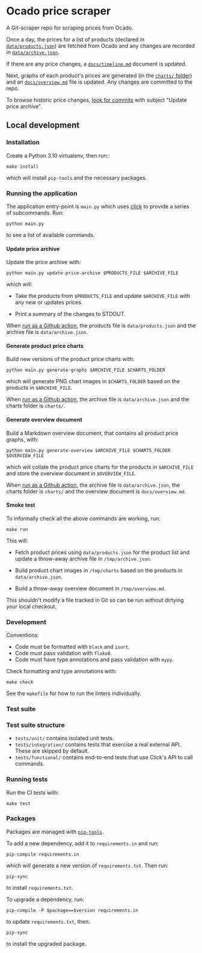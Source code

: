 # Ocado price scraper

A Git-scraper repo for scraping prices from Ocado.

Once a day, the prices for a list of products (declared in
[`data/products.json`][products_file]) are fetched from Ocado and any changes
are recorded in [`data/archive.json`][prices_file].

If there are any price changes, a [`docs/timeline.md`][timeline_file] document is
updated.

Next, graphs of each product's prices are generated (in the [`charts/`
folder][charts_folder]) and an [`docs/overview.md`][overview_file] file is
updated. Any changes are committed to the repo.

[products_file]:
  https://github.com/codeinthehole/food-scraper/blob/master/data/products.json
[prices_file]:
  https://github.com/codeinthehole/food-scraper/blob/master/data/archive.json
[timeline_file]:
  https://github.com/codeinthehole/food-scraper/blob/master/docs/timeline.md
[charts_folder]:
  https://github.com/codeinthehole/food-scraper/blob/master/charts/
[overview_file]:
  https://github.com/codeinthehole/food-scraper/blob/master/docs/overview.md

To browse historic price changes, [look for commits][commits_list] with subject
"Update price archive".

[commits_list]: https://github.com/codeinthehole/food-scraper/commits/master

## Local development

### Installation

Create a Python 3.10 virtualenv, then run::

    make install

which will install `pip-tools` and the necessary packages.

### Running the application

The application entry-point is `main.py` which uses [click][click_site] to
provide a series of subcommands. Run:

    python main.py

to see a list of available commands.

[click_site]: https://click.palletsprojects.com/en/8.1.x/

#### Update price archive

Update the price archive with:

    python main.py update-price-archive $PRODUCTS_FILE $ARCHIVE_FILE

which will:

- Take the products from `$PRODUCTS_FILE` and update `$ARCHIVE_FILE` with any
  new or updates prices.

- Print a summary of the changes to STDOUT.

When [run as a Github action][gh_workflow_run], the products file is
`data/products.json` and the archive file is `data/archive.json`.

[gh_workflow_run]:
  https://github.com/codeinthehole/food-scraper/blob/master/.github/workflows/run.yml

#### Generate product price charts

Build new versions of the product price charts with:

    python main.py generate-graphs $ARCHIVE_FILE $CHARTS_FOLDER

which will generate PNG chart images in `$CHARTS_FOLDER` based on the products
in `$ARCHIVE_FILE`.

When [run as a Github action][gh_workflow_charts], the archive file is
`data/archive.json` and the charts folder is `charts/`.

[gh_workflow_charts]:
  https://github.com/codeinthehole/food-scraper/blob/master/.github/workflows/charts.yml

#### Generate overview document

Build a Markdown overview document, that contains all product price graphs,
with:

    python main.py generate-overview $ARCHIVE_FILE $CHARTS_FOLDER $OVERVIEW_FILE

which will collate the product price charts for the products in `$ARCHIVE_FILE`
and store the overview document in `$OVERVIEW_FILE`.

When [run as a Github action][gh_workflow_charts], the archive file is
`data/archive.json`, the charts folder is `charts/` and the overview document is
`docs/overview.md`.

#### Smoke test

To informally check all the above commands are working, run:

    make run

This will:

- Fetch product prices using `data/products.json` for the product list and
  update a throw-away archive file in `/tmp/archive.json`.

- Build product chart images in `/tmp/charts` based on the products in
  `data/archive.json`.

- Build a throw-away overview document in `/tmp/overview.md`.

This shouldn't modify a file tracked in Git so can be run without dirtying your
local checkout.

### Development

Conventions:

- Code must be formatted with `black` and `isort`.
- Code must pass validation with `flake8`.
- Code must have type annotations and pass validation with `mypy`.

Check formatting and type annotations with:

    make check

See the `makefile` for how to run the linters individually.

### Test suite

### Test suite structure

- `tests/unit/` contains isolated unit tests.
- `tests/integration/` contains tests that exercise a real external API. These
  are skipped by default.
- `tests/functional/` contains end-to-end tests that use Click's API to call
  commands.

### Running tests

Run the CI tests with:

    make test

### Packages

Packages are managed with [`pip-tools`](https://github.com/jazzband/pip-tools).

To add a new dependency, add it to `requirements.in` and run:

    pip-compile requirements.in

which will generate a new version of `requirements.txt`. Then run:

    pip-sync

to install `requirements.txt`.

To upgrade a dependency, run:

    pip-compile -P $package==$version requirements.in

to update `requirements.txt`, then:

    pip-sync

to install the upgraded package.
